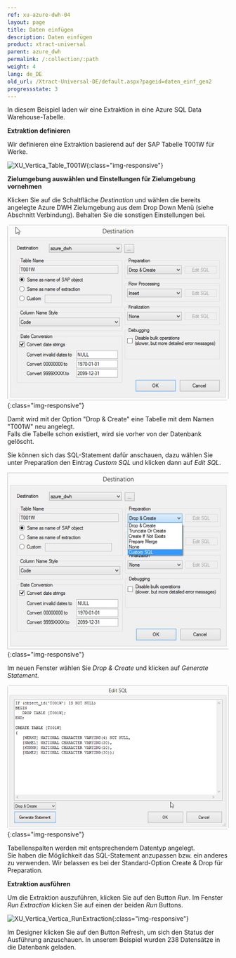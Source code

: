 ```yaml
---
ref: xu-azure-dwh-04
layout: page
title: Daten einfügen
description: Daten einfügen
product: xtract-universal
parent: azure_dwh
permalink: /:collection/:path
weight: 4
lang: de_DE
old_url: /Xtract-Universal-DE/default.aspx?pageid=daten_einf_gen2
progressstate: 3
---
```


In diesem Beispiel laden wir eine Extraktion in eine Azure SQL Data Warehouse-Tabelle.


**Extraktion definieren** 

Wir definieren eine Extraktion basierend auf der SAP Tabelle T001W für Werke.

![XU_Vertica_Table_T001W](/img/content/XU_Vertica_Table_T001W.png){:class="img-responsive"}

**Zielumgebung auswählen und Einstellungen für Zielumgebung vornehmen**

Klicken Sie auf die Schaltfläche *Destination* und wählen die bereits angelegte Azure DWH Zielumgebung aus dem Drop Down Menü (siehe Abschnitt Verbindung). Behalten Sie die sonstigen Einstellungen bei.

![XU_Destination_Azure_DWH](/img/content/XU_Destination_Azure_DWH.png){:class="img-responsive"}

Damit wird mit der Option "Drop & Create" eine Tabelle mit dem Namen "T001W" neu angelegt.<br>
Falls die Tabelle schon existiert, wird sie vorher von der Datenbank gelöscht. 

Sie können sich das SQL-Statement dafür anschauen, dazu wählen Sie unter Preparation den Eintrag *Custom SQL* und klicken dann auf *Edit SQL*.

![XU_Azure_DWH_CustomSQL_Select](/img/content/XU_Azure_DWH_CustomSQL_Select.png){:class="img-responsive"}

Im neuen Fenster wählen Sie *Drop & Create* und klicken auf *Generate Statement*.

![XU_Azure_DWH_CustomSQL_SQL](/img/content/XU_Azure_DWH_CustomSQL_SQL.png){:class="img-responsive"}

Tabellenspalten werden mit entsprechendem Datentyp angelegt.<br>
Sie haben die Möglichkeit das SQL-Statement anzupassen bzw. ein anderes zu verwenden. Wir belassen es bei der Standard-Option Create & Drop für Preparation. 


**Extraktion ausführen** 

Um die Extraktion auszuführen, klicken Sie auf den Button *Run*. Im Fenster *Run Extraction* klicken Sie auf einen der beiden *Run* Buttons.

![XU_Vertica_Vertica_RunExtraction](/img/content/XU_Vertica_Vertica_RunExtraction.png){:class="img-responsive"}

Im Designer klicken Sie auf den Button Refresh, um sich den Status der Ausführung anzuschauen. In unserem Beispiel wurden 238 Datensätze in die Datenbank geladen.


